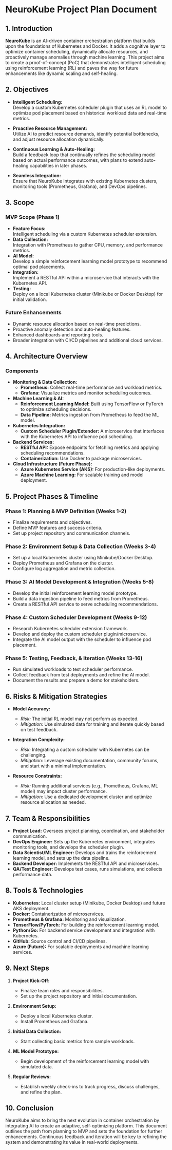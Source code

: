 # NeuroKube Project Plan Document

## 1. Introduction

**NeuroKube** is an AI-driven container orchestration platform that builds upon the foundations of Kubernetes and Docker. It adds a cognitive layer to optimize container scheduling, dynamically allocate resources, and proactively manage anomalies through machine learning. This project aims to create a proof-of-concept (PoC) that demonstrates intelligent scheduling using reinforcement learning (RL) and paves the way for future enhancements like dynamic scaling and self-healing.

## 2. Objectives

- **Intelligent Scheduling:**  
  Develop a custom Kubernetes scheduler plugin that uses an RL model to optimize pod placement based on historical workload data and real-time metrics.

- **Proactive Resource Management:**  
  Utilize AI to predict resource demands, identify potential bottlenecks, and adjust resource allocation dynamically.

- **Continuous Learning & Auto-Healing:**  
  Build a feedback loop that continually refines the scheduling model based on actual performance outcomes, with plans to extend auto-healing capabilities in later phases.

- **Seamless Integration:**  
  Ensure that NeuroKube integrates with existing Kubernetes clusters, monitoring tools (Prometheus, Grafana), and DevOps pipelines.

## 3. Scope

### MVP Scope (Phase 1)
- **Feature Focus:**  
  Intelligent scheduling via a custom Kubernetes scheduler extension.
- **Data Collection:**  
  Integration with Prometheus to gather CPU, memory, and performance metrics.
- **AI Model:**  
  Develop a simple reinforcement learning model prototype to recommend optimal pod placements.
- **Integration:**  
  Implement a RESTful API within a microservice that interacts with the Kubernetes API.
- **Testing:**  
  Deploy on a local Kubernetes cluster (Minikube or Docker Desktop) for initial validation.

### Future Enhancements
- Dynamic resource allocation based on real-time predictions.
- Proactive anomaly detection and auto-healing features.
- Enhanced dashboards and reporting tools.
- Broader integration with CI/CD pipelines and additional cloud services.

## 4. Architecture Overview

### Components
- **Monitoring & Data Collection:**  
  - **Prometheus:** Collect real-time performance and workload metrics.
  - **Grafana:** Visualize metrics and monitor scheduling outcomes.
- **Machine Learning & AI:**  
  - **Reinforcement Learning Model:** Built using TensorFlow or PyTorch to optimize scheduling decisions.
  - **Data Pipeline:** Metrics ingestion from Prometheus to feed the ML model.
- **Kubernetes Integration:**  
  - **Custom Scheduler Plugin/Extender:** A microservice that interfaces with the Kubernetes API to influence pod scheduling.
- **Backend Services:**  
  - **RESTful API:** Expose endpoints for fetching metrics and applying scheduling recommendations.
  - **Containerization:** Use Docker to package microservices.
- **Cloud Infrastructure (Future Phase):**  
  - **Azure Kubernetes Service (AKS):** For production-like deployments.
  - **Azure Machine Learning:** For scalable training and model deployment.

## 5. Project Phases & Timeline

### Phase 1: Planning & MVP Definition (Weeks 1-2)
- Finalize requirements and objectives.
- Define MVP features and success criteria.
- Set up project repository and communication channels.

### Phase 2: Environment Setup & Data Collection (Weeks 3-4)
- Set up a local Kubernetes cluster using Minikube/Docker Desktop.
- Deploy Prometheus and Grafana on the cluster.
- Configure log aggregation and metric collection.

### Phase 3: AI Model Development & Integration (Weeks 5-8)
- Develop the initial reinforcement learning model prototype.
- Build a data ingestion pipeline to feed metrics from Prometheus.
- Create a RESTful API service to serve scheduling recommendations.

### Phase 4: Custom Scheduler Development (Weeks 9-12)
- Research Kubernetes scheduler extension framework.
- Develop and deploy the custom scheduler plugin/microservice.
- Integrate the AI model output with the scheduler to influence pod placement.

### Phase 5: Testing, Feedback, & Iteration (Weeks 13-16)
- Run simulated workloads to test scheduler performance.
- Collect feedback from test deployments and refine the AI model.
- Document the results and prepare a demo for stakeholders.

## 6. Risks & Mitigation Strategies

- **Model Accuracy:**  
  - *Risk:* The initial RL model may not perform as expected.  
  - *Mitigation:* Use simulated data for training and iterate quickly based on test feedback.
  
- **Integration Complexity:**  
  - *Risk:* Integrating a custom scheduler with Kubernetes can be challenging.  
  - *Mitigation:* Leverage existing documentation, community forums, and start with a minimal implementation.
  
- **Resource Constraints:**  
  - *Risk:* Running additional services (e.g., Prometheus, Grafana, ML model) may impact cluster performance.  
  - *Mitigation:* Use a dedicated development cluster and optimize resource allocation as needed.

## 7. Team & Responsibilities

- **Project Lead:** Oversees project planning, coordination, and stakeholder communication.
- **DevOps Engineer:** Sets up the Kubernetes environment, integrates monitoring tools, and develops the scheduler plugin.
- **Data Scientist/ML Engineer:** Develops and trains the reinforcement learning model, and sets up the data pipeline.
- **Backend Developer:** Implements the RESTful API and microservices.
- **QA/Test Engineer:** Develops test cases, runs simulations, and collects performance data.

## 8. Tools & Technologies

- **Kubernetes:** Local cluster setup (Minikube, Docker Desktop) and future AKS deployment.
- **Docker:** Containerization of microservices.
- **Prometheus & Grafana:** Monitoring and visualization.
- **TensorFlow/PyTorch:** For building the reinforcement learning model.
- **Python/Go:** For backend service development and integration with Kubernetes.
- **GitHub:** Source control and CI/CD pipelines.
- **Azure (Future):** For scalable deployments and machine learning services.

## 9. Next Steps

1. **Project Kick-Off:**  
   - Finalize team roles and responsibilities.
   - Set up the project repository and initial documentation.
  
2. **Environment Setup:**  
   - Deploy a local Kubernetes cluster.
   - Install Prometheus and Grafana.
  
3. **Initial Data Collection:**  
   - Start collecting basic metrics from sample workloads.
  
4. **ML Model Prototype:**  
   - Begin development of the reinforcement learning model with simulated data.
  
5. **Regular Reviews:**  
   - Establish weekly check-ins to track progress, discuss challenges, and refine the plan.

## 10. Conclusion

NeuroKube aims to bring the next evolution in container orchestration by integrating AI to create an adaptive, self-optimizing platform. This document outlines the path from planning to MVP and sets the foundation for further enhancements. Continuous feedback and iteration will be key to refining the system and demonstrating its value in real-world deployments.

